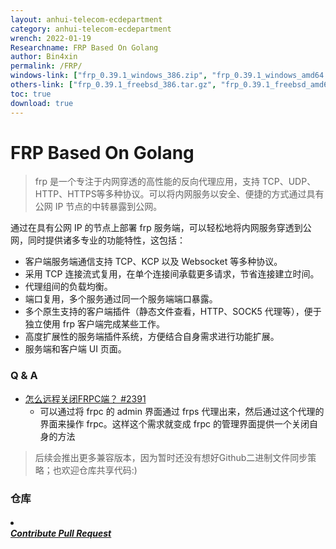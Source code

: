 ```yaml
---
layout: anhui-telecom-ecdepartment
category: anhui-telecom-ecdepartment
wrench: 2022-01-19
Researchname: FRP Based On Golang
author: Bin4xin
permalink: /FRP/
windows-link: ["frp_0.39.1_windows_386.zip", "frp_0.39.1_windows_amd64.zip"]
others-link: ["frp_0.39.1_freebsd_386.tar.gz", "frp_0.39.1_freebsd_amd64.tar.gz", "frp_0.39.1_linux_386.tar.gz", "frp_0.39.1_linux_amd64.tar.gz", "frp_0.39.1_linux_arm.tar.gz", "frp_0.39.1_linux_arm64.tar.gz", "frp_0.39.1_linux_mips.tar.gz", "frp_0.39.1_linux_mips64.tar.gz", "frp_0.39.1_linux_mips64le.tar.gz", "frp_0.39.1_linux_mipsle.tar.gz", "frp_0.39.1_darwin_amd64.tar.gz", "frp_0.39.1_darwin_arm64.tar.gz"]
toc: true
download: true
---
```


# FRP Based On Golang
<!-- 用一段话简单描述一下功能、用途 -->

> frp 是一个专注于内网穿透的高性能的反向代理应用，支持 TCP、UDP、HTTP、HTTPS等多种协议。可以将内网服务以安全、便捷的方式通过具有公网 IP 节点的中转暴露到公网。

通过在具有公网 IP 的节点上部署 frp 服务端，可以轻松地将内网服务穿透到公网，同时提供诸多专业的功能特性，这包括：

- 客户端服务端通信支持 TCP、KCP 以及 Websocket 等多种协议。
- 采用 TCP 连接流式复用，在单个连接间承载更多请求，节省连接建立时间。
- 代理组间的负载均衡。
- 端口复用，多个服务通过同一个服务端端口暴露。
- 多个原生支持的客户端插件（静态文件查看，HTTP、SOCK5 代理等），便于独立使用 frp 客户端完成某些工作。
- 高度扩展性的服务端插件系统，方便结合自身需求进行功能扩展。
- 服务端和客户端 UI 页面。


### Q & A

- [怎么远程关闭FRPC端？ #2391](https://github.com/fatedier/frp/issues/2391)
	- 可以通过将 frpc 的 admin 界面通过 frps 代理出来，然后通过这个代理的界面来操作 frpc。这样这个需求就变成 frpc 的管理界面提供一个关闭自身的方法

> 后续会推出更多兼容版本，因为暂时还没有想好Github二进制文件同步策略；也欢迎仓库共享代码:)

### 仓库

<h4><a href="{{site.githubAccess}}/{{site.githubCodeRepos}}" target="_blank"> <em><li class="fa fa-github"></li> Contribute Pull Request</em></a></h4>
